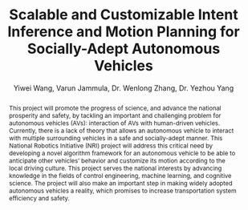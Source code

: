 ---
layout: project
shorttitle:  "Socially Adept Self-Driving"
title:  "Scalable and Customizable Intent Inference and Motion Planning for Socially-Adept Autonomous Vehicles"
author: Yiwei Wang, Varun Jammula, Dr. Wenlong Zhang, Dr. Yezhou Yang
authorlink:
categories: project-current
publishdate: 2019
image: _images/savi/nri_cover.png

summaryimg: _images/savi/nri_cover.png
imgcaption:

abstract: "This project will promote the progress of science, and advance the
           national prosperity and safety, by tackling an important and challenging
           problem for autonomous vehicles (AVs): interaction of AVs with
           human-driven vehicles. Currently, there is a lack of theory that
           allows an autonomous vehicle to interact with multiple surrounding
           vehicles in a safe and socially-adept manner. This National Robotics
           Initiative (NRI) project will address this critical need by developing
           a novel algorithm framework for an autonomous vehicle to be able to
           anticipate other vehicles’ behavior and customize its motion according
           to the local driving culture. This project serves the national
           interests by advancing knowledge in the fields of control
           engineering, machine learning, and cognitive science.  The project
           will also make an important step in making widely adopted autonomous
           vehicles a reality, which promises to increase transportation system
           efficiency and safety."

paper: published
paper_detail: Wang, Yiwei and Ren, Yi and Elliott, Steven and Zhang, Wenlong. (2019). Enabling Courteous Vehicle Interactions through Game-based and Dynamics-aware Intent Inference. <i>IEEE Transactions on Intelligent Vehicles</i>.
source: https://github.com/DesignInformaticsLab/Social_Gracefulness_of_Autonomous_Systems
---